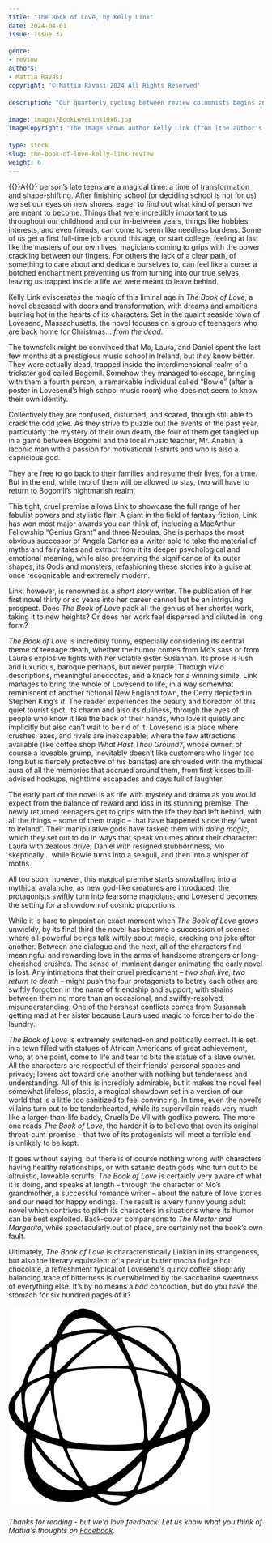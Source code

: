 ```yaml
---
title: "The Book of Love, by Kelly Link"
date: 2024-04-01
issue: Issue 37

genre:
- review
authors:
- Mattia Ravasi
copyright: '© Mattia Ravasi 2024 All Rights Reserved'

description: "Our quarterly cycling between review columnists begins another annual turn, raising Mattia Ravasi to the top of the wheel in this editor's increasingly laboured and probably broken metaphor. Not a problem shared by Mattia – nor by Kelly Link. Does her stellar reputation as a short story writer expand to embrace the long form?"

image: images/BookLoveLink10x6.jpg
imageCopyright: "The image shows author Kelly Link (from [the author's website](https://kellylink.net/), by [Adrianne Mathiowetz](https://www.adriannemathiowetz.com/)) and the novel's cover (designed by [Caroline Cunningham](https://www.penguinrandomhouse.com/books/239722/the-book-of-love-by-kelly-link/))."

type: stock
slug: the-book-of-love-kelly-link-review
weight: 6
---
```


{{<glyph>}}A{{</glyph>}} person’s late teens are a magical time: a time of transformation and shape-shifting. After finishing school (or deciding school is not for us) we set our eyes on new shores, eager to find out what kind of person we are meant to become. Things that were incredibly important to us throughout our childhood and our in-between years, things like hobbies, interests, and even friends, can come to seem like needless burdens. Some of us get a first full-time job around this age, or start college, feeling at last like the masters of our own lives, magicians coming to grips with the power crackling between our fingers. For others the lack of a clear path, of something to care about and dedicate ourselves to, can feel like a curse: a botched enchantment preventing us from turning into our true selves, leaving us trapped inside a life we were meant to leave behind.

Kelly Link eviscerates the magic of this liminal age in *The Book of Love*, a novel obsessed with doors and transformation, with dreams and ambitions burning hot in the hearts of its characters. Set in the quaint seaside town of Lovesend, Massachusetts, the novel focuses on a group of teenagers who are back home for Christmas… *from the dead*.

The townsfolk might be convinced that Mo, Laura, and Daniel spent the last few months at a prestigious music school in Ireland, but *they* know better. They were actually dead, trapped inside the interdimensional realm of a trickster god called Bogomil. Somehow they managed to escape, bringing with them a fourth person, a remarkable individual called “Bowie” (after a poster in Lovesend’s high school music room) who does not seem to know their own identity.

Collectively they are confused, disturbed, and scared, though still able to crack the odd joke. As they strive to puzzle out the events of the past year, particularly the mystery of their own death, the four of them get tangled up in a game between Bogomil and the local music teacher, Mr. Anabin, a laconic man with a passion for motivational t-shirts and who is also a capricious god.

They are free to go back to their families and resume their lives, for a time. But in the end, while two of them will be allowed to stay, two will have to return to Bogomil’s nightmarish realm.

This tight, cruel premise allows Link to showcase the full range of her fabulist powers and stylistic flair. A giant in the field of fantasy fiction, Link has won most major awards you can think of, including a MacArthur Fellowship “Genius Grant” and three Nebulas. She is perhaps the most obvious successor of Angela Carter as a writer able to take the material of myths and fairy tales and extract from it its deeper psychological and emotional meaning, while also preserving the significance of its outer shapes, its Gods and monsters, refashioning these stories into a guise at once recognizable and extremely modern.

Link, however, is renowned as a *short story* writer. The publication of her first novel thirty or so years into her career cannot but be an intriguing prospect. Does *The Book of Love* pack all the genius of her shorter work, taking it to new heights? Or does her work feel dispersed and diluted in long form?

*The Book of Love* is incredibly funny, especially considering its central theme of teenage death, whether the humor comes from Mo’s sass or from Laura’s explosive fights with her volatile sister Susannah. Its prose is lush and luxurious, baroque perhaps, but never purple. Through vivid descriptions, meaningful anecdotes, and a knack for a winning simile, Link manages to bring the whole of Lovesend to life, in a way somewhat reminiscent of another fictional New England town, the Derry depicted in Stephen King’s *It*. The reader experiences the beauty and boredom of this quiet tourist spot, its charm and also its dullness, through the eyes of people who know it like the back of their hands, who love it quietly and implicitly but also can’t wait to be rid of it. Lovesend is a place where crushes, exes, and rivals are inescapable; where the few attractions available (like coffee shop *What Hast Thou Ground?*, whose owner, of course a loveable grump, inevitably doesn’t like customers who linger too long but is fiercely protective of his baristas) are shrouded with the mythical aura of all the memories that accrued around them, from first kisses to ill-advised hookups, nighttime escapades and days full of laughter.

The early part of the novel is as rife with mystery and drama as you would expect from the balance of reward and loss in its stunning premise. The newly returned teenagers get to grips with the life they had left behind, with all the things – some of them tragic – that have happened since they “went to Ireland”. Their manipulative gods have tasked them with *doing magic*, which they set out to do in ways that speak volumes about their character: Laura with zealous drive, Daniel with resigned stubbornness, Mo skeptically… while Bowie turns into a seagull, and then into a whisper of moths.

All too soon, however, this magical premise starts snowballing into a mythical avalanche, as new god-like creatures are introduced, the protagonists swiftly turn into fearsome magicians, and Lovesend becomes the setting for a showdown of cosmic proportions.

While it is hard to pinpoint an exact moment when *The Book of Love* grows unwieldy, by its final third the novel has become a succession of scenes where all-powerful beings talk wittily about magic, cracking one joke after another. Between one dialogue and the next, all of the characters find meaningful and rewarding love in the arms of handsome strangers or long-cherished crushes. The sense of imminent danger animating the early novel is lost. Any intimations that their cruel predicament – *two shall live, two return to death* – might push the four protagonists to betray each other are swiftly forgotten in the name of friendship and support, with strains between them no more than an occasional, and swiftly-resolved, misunderstanding. One of the harshest conflicts comes from Susannah getting mad at her sister because Laura used magic to force her to do the laundry.

*The Book of Love* is extremely switched-on and politically correct. It is set in a town filled with statues of African Americans of great achievement, who, at one point, come to life and tear to bits the statue of a slave owner. All the characters are respectful of their friends’ personal spaces and privacy; lovers act toward one another with nothing but tenderness and understanding. All of this is incredibly admirable, but it makes the novel feel somewhat lifeless, plastic, a magical showdown set in a version of our world that is a little too sanitized to feel convincing. In time, even the novel’s villains turn out to be tenderhearted, while its supervillain reads very much like a larger-than-life baddy, Cruella De Vil with godlike powers. The more one reads *The Book of Love*, the harder it is to believe that even its original threat-cum-promise – that two of its protagonists will meet a terrible end – is unlikely to be kept.

It goes without saying, but there is of course nothing wrong with characters having healthy relationships, or with satanic death gods who turn out to be altruistic, loveable scruffs. *The Book of Love* is certainly very aware of what it is doing, and speaks at length – through the character of Mo’s grandmother, a successful romance writer – about the nature of love stories and our need for happy endings. The result is a very funny young adult novel which contrives to pitch its characters in situations where its humor can be best exploited. Back-cover comparisons to *The Master and Margarita*, while spectacularly out of place, are certainly not the book’s own fault.

Ultimately, *The Book of Love* is characteristically Linkian in its strangeness, but also the literary equivalent of a peanut butter mocha fudge hot chocolate, a refreshment typical of Lovesend’s quirky coffee shop: any balancing trace of bitterness is overwhelmed by the saccharine sweetness of everything else. It’s by no means a *bad* concoction, but do you have the stomach for six hundred pages of it?

![Orbit-lrg](images/Orbit.svg)

*Thanks for reading - but we'd love feedback! Let us know what you think of Mattia's thoughts on [Facebook](https://www.facebook.com/MythaxisMagazine/posts/952979830168337).*
